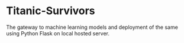 # Titanic-Survivors
The gateway to machine learning models and deployment of the same using Python Flask on local hosted server.
